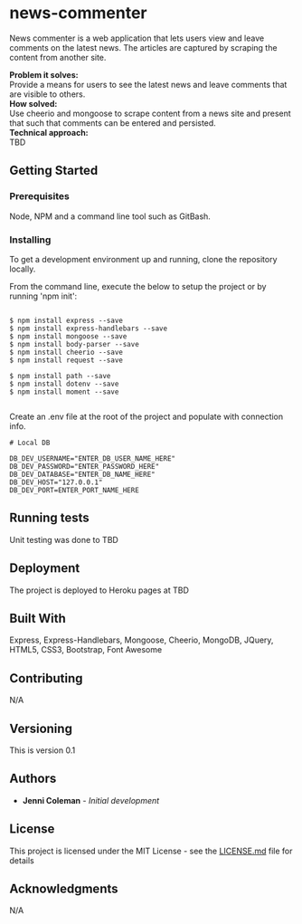 # news-commenter

News commenter is a web application that lets users view and leave comments on the latest news.  The articles are captured by scraping the content from another site.

**Problem it solves:** \
Provide a means for users to see the latest news and leave comments that are visible to others. \
**How solved:** \
Use cheerio and mongoose to scrape content from a news site and present that such that comments can be entered and persisted. \
**Technical approach:** \
TBD

## Getting Started
 
### Prerequisites

Node, NPM and a command line tool such as GitBash.

### Installing

To get a development environment up and running, clone the repository locally.

From the command line, execute the below to setup the project or by running 'npm init':

```

$ npm install express --save
$ npm install express-handlebars --save
$ npm install mongoose --save
$ npm install body-parser --save
$ npm install cheerio --save
$ npm install request --save

$ npm install path --save
$ npm install dotenv --save
$ npm install moment --save


```
Create an .env file at the root of the project and populate with connection info.

```
# Local DB

DB_DEV_USERNAME="ENTER_DB_USER_NAME_HERE"
DB_DEV_PASSWORD="ENTER_PASSWORD_HERE"
DB_DEV_DATABASE="ENTER_DB_NAME_HERE"
DB_DEV_HOST="127.0.0.1"
DB_DEV_PORT=ENTER_PORT_NAME_HERE

```

## Running tests

Unit testing was done to TBD

## Deployment

The project is deployed to Heroku pages at TBD

## Built With

Express, Express-Handlebars, Mongoose, Cheerio, MongoDB, JQuery, HTML5, CSS3, Bootstrap, Font Awesome

## Contributing

N/A

## Versioning

This is version 0.1

## Authors

* **Jenni Coleman** - *Initial development*

## License

This project is licensed under the MIT License - see the [LICENSE.md](LICENSE.md) file for details

## Acknowledgments

N/A